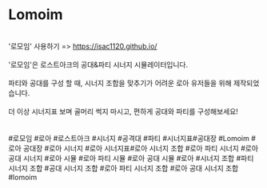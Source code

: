 # Lomoim
<br>'로모임' 사용하기 => https://isac1120.github.io/<br>
<br>'로모임'은 로스트아크의 공대&파티 시너지 시뮬레이터입니다.<br>
<br>파티와 공대를 구성 할 때, 시너지 조합을 맞추기가 어려운 로아 유저들을 위해 제작되었습니다.<br>
<br>더 이상 시너지표 보며 골머리 썩지 마시고,
편하게 공대와 파티를 구성해보세요!<br>
<br>
<br>#로모임 #로아 #로스트아크 #시너지 #공격대 #파티 #시너지표#공대장 #Lomoim #로아 공대장 #로아 시너지 #로아 시너지표#로아 시너지 조합 #로아 파티 시너지 #로아 공대 시너지  #로아 시뮬 #로아 파티 시뮬 #로아 공대 시뮬 #로아 #시너지 조합 #파티 시너지 조합 #공대 시너지 조합 #로아 파티 시너지 조합 #로아 공대 시너지 조합 #lomoim
